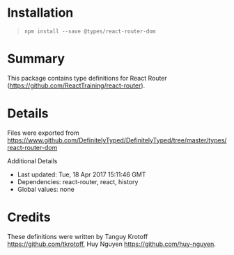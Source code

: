 # Installation
> `npm install --save @types/react-router-dom`

# Summary
This package contains type definitions for React Router (https://github.com/ReactTraining/react-router).

# Details
Files were exported from https://www.github.com/DefinitelyTyped/DefinitelyTyped/tree/master/types/react-router-dom

Additional Details
 * Last updated: Tue, 18 Apr 2017 15:11:46 GMT
 * Dependencies: react-router, react, history
 * Global values: none

# Credits
These definitions were written by Tanguy Krotoff <https://github.com/tkrotoff>, Huy Nguyen <https://github.com/huy-nguyen>.
